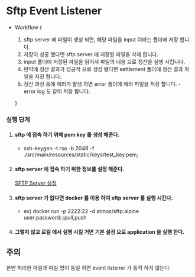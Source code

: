 # Sftp Event Listener

- Workflow {

    1. sftp server 에 파일이 생성 되면, 해당 파일을 input 이라는 폴더에 저장 합니다.
    2. 저장이 성공 했다면 sftp server 에 저장된 파일을 삭제 합니다.
    3. input 폴더에 저장된 파일을 읽어서 파일의 내용 으로 정산을 실행 시킵니다.
    4. 만약에 정산 결과가 성공적 으로 생성 됐다면 settlement 폴더에 정산 결과 파일을 저장 합니다.
    5. 정산 과정 중에 에러가 발생 하면 error 폴더에 에러 파일을 저장 합니다. - error log 도 같이 저장 합니다.

    }

### 실행 단계

1.  #### sftp 에 접속 하기 위해 pem key 를 생성 해준다.
    - ssh-keygen -t rsa -b 2048 -f ./src/main/resources/static/keys/test_key.pem;

2. #### sftp server 에 접속 하기 위한 정보를 설정 해준다.
    [SFTP Server 설정](src%2Fmain%2Fkotlin%2Fcom%2Fexample%2Fsftpeventlistener%2Fconfig%2FSftpConfig.kt)

3. #### sftp server 가 없다면 docker 를 이용 하여 sftp server 를 실행 시킨다.
    - ex) docker run -p 2222:22 -d atmoz/sftp:alpine user:password:::pull,push

4. #### 그렇지 않고 로컬 에서 실행 시킬 거면 기본 설정 으로 application 을 실행 한다.

## 주의
한번 처리한 파일과 파일 명이 동일 하면 event listener 가 동작 하지 않는다.